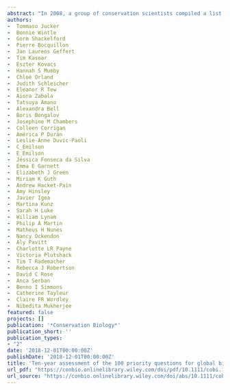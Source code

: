 ```yaml
--- 
abstract: "In 2008, a group of conservation scientists compiled a list of 100 priority questions for the conservation of the world's biodiversity. However, now almost a decade later, no one has yet published a study gauging how much progress has been made in addressing these 100 high-priority questions in the peer-reviewed literature. We took a first step toward reexamining the 100 questions to identify key knowledge gaps that remain. Through a combination of a questionnaire and a literature review, we evaluated each question on the basis of 2 criteria: relevance and effort. We defined highly relevant questions as those that – if answered – would have the greatest impact on global biodiversity conservation and quantified effort based on the number of review publications addressing a particular question, which we used as a proxy for research effort. Using this approach, we identified a set of questions that, despite being …"
authors: 
-  Tommaso Jucker
-  Bonnie Wintle
-  Gorm Shackelford
-  Pierre Bocquillon
-  Jan Laurens Geffert
-  Tim Kasoar
-  Eszter Kovacs
-  Hannah S Mumby
-  Chloé Orland
-  Judith Schleicher
-  Eleanor R Tew
-  Aiora Zabala
-  Tatsuya Amano
-  Alexandra Bell
-  Boris Bongalov
-  Josephine M Chambers
-  Colleen Corrigan
-  América P Durán
-  Leslie-Anne Duvic-Paoli
-  C_Emilson
-  E_Emilson
-  Jéssica Fonseca da Silva
-  Emma E Garnett
-  Elizabeth J Green
-  Miriam K Guth
-  Andrew Hacket-Pain
-  Amy Hinsley
-  Javier Igea
-  Martina Kunz
-  Sarah H Luke
-  William Lynam
-  Philip A Martin
-  Matheus H Nunes
-  Nancy Ockendon
-  Aly Pavitt
-  Charlotte LR Payne
-  Victoria Plutshack
-  Tim T Rademacher
-  Rebecca J Robertson
-  David C Rose
-  Anca Serban
-  Benno I Simmons
-  Catherine Tayleur
-  Claire FR Wordley
-  Nibedita Mukherjee
featured: false
projects: []
publication: '*Conservation Biology*'
publication_short: ''
publication_types:
- "2"
date: '2018-12-01T00:00:00Z'
publishDate: '2018-12-01T00:00:00Z'
title: 'Ten-year assessment of the 100 priority questions for global biodiversity conservation'
url_pdf: "https://conbio.onlinelibrary.wiley.com/doi/pdf/10.1111/cobi.13159"
url_source: "https://conbio.onlinelibrary.wiley.com/doi/abs/10.1111/cobi.13159"
--- 
```




